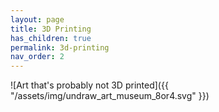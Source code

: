 ```yaml
---
layout: page
title: 3D Printing
has_children: true
permalink: 3d-printing
nav_order: 2
---
```


![Art that's probably not 3D printed]({{ "/assets/img/undraw_art_museum_8or4.svg" }})